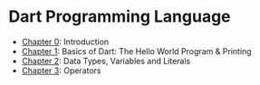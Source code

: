 # Dart Programming Language

* [Chapter 0](https://github.com/ocykat/PL-notebook/blob/master/Dart/chap01.md): Introduction
* [Chapter 1](https://github.com/ocykat/PL-notebook/blob/master/Dart/chap01.md): Basics of Dart: The Hello World Program & Printing
* [Chapter 2](https://github.com/ocykat/PL-notebook/blob/master/Dart/chap02.md): Data Types, Variables and Literals
* [Chapter 3](https://github.com/ocykat/PL-notebook/blob/master/Dart/chap03.md): Operators